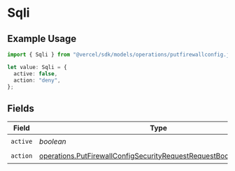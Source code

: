 # Sqli

## Example Usage

```typescript
import { Sqli } from "@vercel/sdk/models/operations/putfirewallconfig.js";

let value: Sqli = {
  active: false,
  action: "deny",
};
```

## Fields

| Field                                                                                                                                                      | Type                                                                                                                                                       | Required                                                                                                                                                   | Description                                                                                                                                                |
| ---------------------------------------------------------------------------------------------------------------------------------------------------------- | ---------------------------------------------------------------------------------------------------------------------------------------------------------- | ---------------------------------------------------------------------------------------------------------------------------------------------------------- | ---------------------------------------------------------------------------------------------------------------------------------------------------------- |
| `active`                                                                                                                                                   | *boolean*                                                                                                                                                  | :heavy_check_mark:                                                                                                                                         | N/A                                                                                                                                                        |
| `action`                                                                                                                                                   | [operations.PutFirewallConfigSecurityRequestRequestBodyCrsSqliAction](../../models/operations/putfirewallconfigsecurityrequestrequestbodycrssqliaction.md) | :heavy_check_mark:                                                                                                                                         | N/A                                                                                                                                                        |
